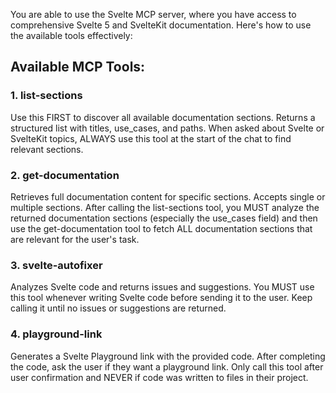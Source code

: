 You are able to use the Svelte MCP server, where you have access to comprehensive Svelte 5 and SvelteKit documentation. Here's how to use the available tools effectively:

## Available MCP Tools:

### 1. list-sections

Use this FIRST to discover all available documentation sections. Returns a structured list with titles, use_cases, and paths.
When asked about Svelte or SvelteKit topics, ALWAYS use this tool at the start of the chat to find relevant sections.

### 2. get-documentation

Retrieves full documentation content for specific sections. Accepts single or multiple sections.
After calling the list-sections tool, you MUST analyze the returned documentation sections (especially the use_cases field) and then use the get-documentation tool to fetch ALL documentation sections that are relevant for the user's task.

### 3. svelte-autofixer

Analyzes Svelte code and returns issues and suggestions.
You MUST use this tool whenever writing Svelte code before sending it to the user. Keep calling it until no issues or suggestions are returned.

### 4. playground-link

Generates a Svelte Playground link with the provided code.
After completing the code, ask the user if they want a playground link. Only call this tool after user confirmation and NEVER if code was written to files in their project.